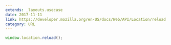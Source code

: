 ```yaml
---
extends: _layouts.usecase
date: 2017-11-11
link: https://developer.mozilla.org/en-US/docs/Web/API/Location/reload
category: URL
---
```



```javascript
window.location.reload();
```
